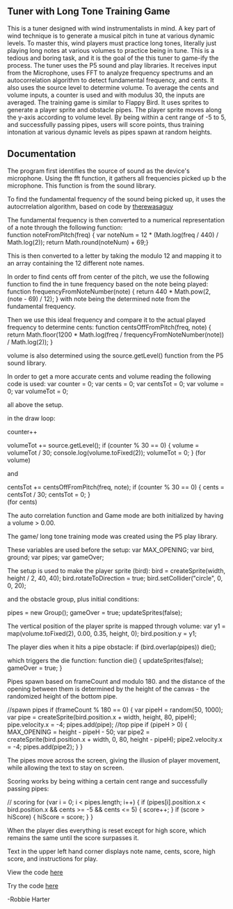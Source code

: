 ## Tuner with Long Tone Training Game

This is a tuner designed with wind instrumentalists in mind. 
A key part of wind technique is to generate a musical pitch in tune at various dynamic levels.
To master this, wind players must practice long tones, literally just playing long notes at various volumes to practice being in tune.
This is a tedious and boring task, and it is the goal of the this tuner to game-ify the process.
The tuner uses the P5 sound and play libraries.
It receives input from the Microphone, uses FFT to analyze frequency spectrums and an autocorrelation algorithm to detect fundamental frequency, and cents.
It also uses the source level to determine volume.
To average the cents and volume inputs, a counter is used and with modulus 30, the inputs are averaged.
The training game is similar to Flappy Bird.
It uses sprites to generate a player sprite and obstacle pipes.
The player sprite moves along the y-axis according to volume level.
By being within a cent range of -5 to 5, and successfully passing pipes, users will score points, thus training intonation at various dynamic levels as pipes spawn at random heights.


## Documentation

The program first identifies the source of sound as the device's microphone. Using the fft function, it gathers all frequencies picked up b the microphone. This function is from the sound library.

To find the fundamental frequency of the sound being picked up, it uses the autocrrelation algorithm, based on code by [therewasaguy](https://github.com/therewasaguy/p5-music-viz)

The fundamental frequency is then converted to a numerical representation of a note through the following function:  
function noteFromPitch(freq) {
    var noteNum = 12 * (Math.log(freq / 440) / Math.log(2));
    return Math.round(noteNum) + 69;}
    
This is then converted to a letter by taking the modulo 12 and mapping it to an array containing the 12 different note names.

In order to find cents off from center of the pitch, we use the following function to find the in tune frequency based on the note being played:
function frequencyFromNoteNumber(note) {
    return 440 * Math.pow(2, (note - 69) / 12);
} with note being the determined note from the fundamental frequency.

Then we use this ideal frequency and compare it to the actual played frequency to determine cents:
function centsOffFromPitch(freq, note) {
    return Math.floor(1200 * Math.log(freq / frequencyFromNoteNumber(note)) / Math.log(2));
}

volume is also determined using the source.getLevel() function from the P5 sound library.

In order to get a more accurate cents and volume reading the following code is used:
var counter = 0;
var cents = 0;
var centsTot = 0;
var volume = 0;
var volumeTot = 0;

all above the setup. 

in the draw loop:

counter++

 volumeTot += source.getLevel();
    if (counter % 30 == 0) {
        volume = volumeTot / 30;
        console.log(volume.toFixed(2));
        volumeTot = 0;
    }
(for volume)
     
and

 centsTot += centsOffFromPitch(freq, note);
        if (counter % 30 == 0) {
        cents = centsTot / 30;
        centsTot = 0;
    }   
(for cents)

The auto correlation function and Game mode are both initialized by having a volume > 0.00.

The game/ long tone training mode was created using the P5 play library.

These variables are used before the setup:
var MAX_OPENING;
var bird, ground;
var pipes;
var gameOver;

The setup is used to make the player sprite (bird):
 bird = createSprite(width, height / 2, 40, 40);
bird.rotateToDirection = true;
bird.setCollider("circle", 0, 0, 20);

and the obstacle group, plus initial conditions:

pipes = new Group();
    gameOver = true;
    updateSprites(false);
    
The vertical position of the player sprite is mapped through volume:
var y1 = map(volume.toFixed(2), 0.00, 0.35, height, 0);
bird.position.y = y1;

The player dies when it hits a pipe obstacle:
if (bird.overlap(pipes))
            die();
            
which triggers the die function:
function die() {
    updateSprites(false);
    gameOver = true;
}

Pipes spawn based on frameCount and modulo 180.
and the distance of the opening between them is determined by the height of the canvas - the randomized height of the bottom pipe.

//spawn pipes
        if (frameCount % 180 == 0) {
            var pipeH = random(50, 1000);
            var pipe = createSprite(bird.position.x + width, height, 80, pipeH);
            pipe.velocity.x = -4;
            pipes.add(pipe);
            //top pipe
            if (pipeH > 0) {
                MAX_OPENING = height - pipeH - 50;
                var pipe2 = createSprite(bird.position.x + width, 0, 80, height - pipeH);
                pipe2.velocity.x = -4;
                pipes.add(pipe2);
            }
        }
        
The pipes move across the screen, giving the illusion of player movement, while allowing the text to stay on screen.

Scoring works by being withing a certain cent range and successfully passing pipes:

// scoring
        for (var i = 0; i < pipes.length; i++) {
            if (pipes[i].position.x < bird.position.x && cents >= -5 && cents <= 5) {
                score++;
            }
            if (score > hiScore) {
                hiScore = score;
            }
        }

When the player dies everything is reset except for high score, which remains the same until the score surpasses it.

Text in the upper left hand corner displays note name, cents, score, high score, and instructions for play.

View the code [here](https://github.com/Robbie219/CIM540/blob/master/Final/empty-example/sketch.js)

Try the code [here](https://robbie219.github.io/)

-Robbie Harter
        
        






     
     
    



